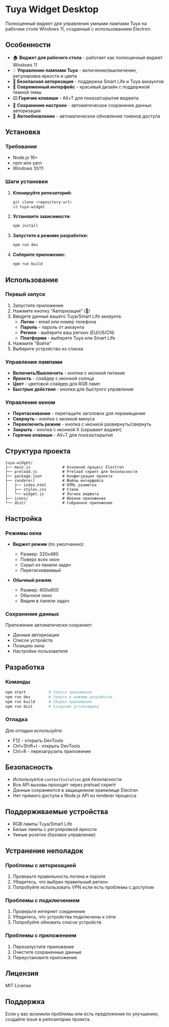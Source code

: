 # Tuya Widget Desktop

Полноценный виджет для управления умными лампами Tuya на рабочем столе Windows 11, созданный с использованием Electron.

## Особенности

- 🏠 **Виджет для рабочего стола** - работает как полноценный виджет Windows 11
- 💡 **Управление лампами Tuya** - включение/выключение, регулировка яркости и цвета
- 🔐 **Безопасная авторизация** - поддержка Smart Life и Tuya аккаунтов
- 🎨 **Современный интерфейс** - красивый дизайн с поддержкой темной темы
- ⌨️ **Горячие клавиши** - Alt+T для показа/скрытия виджета
- 💾 **Сохранение настроек** - автоматическое сохранение данных авторизации
- 🔄 **Автообновление** - автоматическое обновление токенов доступа

## Установка

### Требования
- Node.js 16+ 
- npm или yarn
- Windows 10/11

### Шаги установки

1. **Клонируйте репозиторий:**
   ```bash
   git clone <repository-url>
   cd tuya-widget
   ```

2. **Установите зависимости:**
   ```bash
   npm install
   ```

3. **Запустите в режиме разработки:**
   ```bash
   npm run dev
   ```

4. **Соберите приложение:**
   ```bash
   npm run build
   ```

## Использование

### Первый запуск

1. Запустите приложение
2. Нажмите кнопку "Авторизация" (🔑)
3. Введите данные вашего Tuya/Smart Life аккаунта:
   - **Логин** - email или номер телефона
   - **Пароль** - пароль от аккаунта
   - **Регион** - выберите ваш регион (EU/US/CN)
   - **Платформа** - выберите Tuya или Smart Life
4. Нажмите "Войти"
5. Выберите устройство из списка

### Управление лампами

- **Включить/Выключить** - кнопки с иконкой питания
- **Яркость** - слайдер с иконкой солнца
- **Цвет** - цветовой слайдер для RGB ламп
- **Быстрые действия** - кнопки для быстрого управления

### Управление окном

- **Перетаскивание** - перетащите заголовок для перемещения
- **Свернуть** - кнопка с иконкой минуса
- **Переключить режим** - кнопка с иконкой развернуть/свернуть
- **Закрыть** - кнопка с иконкой X (скрывает виджет)
- **Горячие клавиши** - Alt+T для показа/скрытия

## Структура проекта

```
tuya-widget/
├── main.js              # Основной процесс Electron
├── preload.js           # Preload скрипт для безопасности
├── package.json         # Конфигурация проекта
├── renderer/            # Файлы интерфейса
│   ├── index.html       # HTML разметка
│   ├── styles.css       # Стили
│   └── widget.js        # Логика виджета
├── icons/               # Иконки приложения
└── dist/                # Собранное приложение
```

## Настройка

### Режимы окна

- **Виджет режим** (по умолчанию):
  - Размер: 320x480
  - Поверх всех окон
  - Скрыт из панели задач
  - Перетаскиваемый

- **Обычный режим**:
  - Размер: 400x600
  - Обычное окно
  - Видим в панели задач

### Сохранение данных

Приложение автоматически сохраняет:
- Данные авторизации
- Список устройств
- Позицию окна
- Настройки пользователя

## Разработка

### Команды

```bash
npm start          # Запуск приложения
npm run dev        # Запуск в режиме разработки
npm run build      # Сборка приложения
npm run dist       # Создание установщика
```

### Отладка

Для отладки используйте:
- F12 - открыть DevTools
- Ctrl+Shift+I - открыть DevTools
- Ctrl+R - перезагрузить приложение

## Безопасность

- Используется `contextIsolation` для безопасности
- Все API вызовы проходят через preload скрипт
- Данные сохраняются в защищенном хранилище Electron
- Нет прямого доступа к Node.js API из renderer процесса

## Поддерживаемые устройства

- RGB лампы Tuya/Smart Life
- Белые лампы с регулировкой яркости
- Умные розетки (базовое управление)

## Устранение неполадок

### Проблемы с авторизацией
1. Проверьте правильность логина и пароля
2. Убедитесь, что выбран правильный регион
3. Попробуйте использовать VPN если есть проблемы с доступом

### Проблемы с подключением
1. Проверьте интернет соединение
2. Убедитесь, что устройства подключены к сети
3. Попробуйте обновить список устройств

### Проблемы с приложением
1. Перезапустите приложение
2. Очистите сохраненные данные
3. Переустановите приложение

## Лицензия

MIT License

## Поддержка

Если у вас возникли проблемы или есть предложения по улучшению, создайте issue в репозитории проекта. 